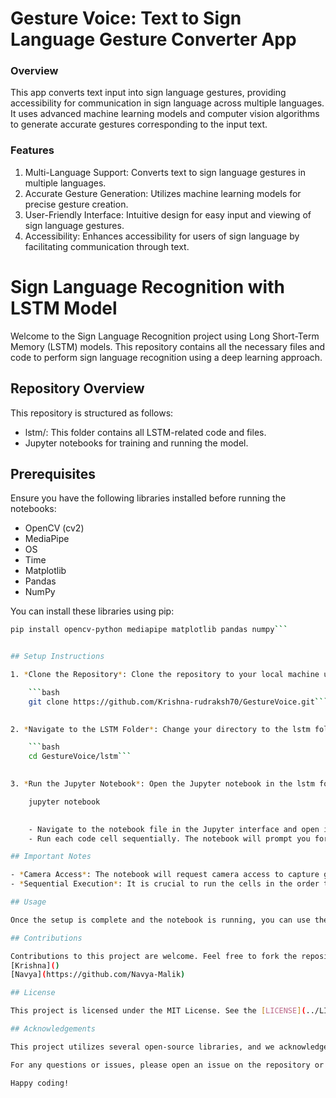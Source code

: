 # Gesture Voice: Text to Sign Language Gesture Converter App

### Overview
This app converts text input into sign language gestures, providing accessibility for communication in sign language across multiple languages. It uses advanced machine learning models and computer vision algorithms to generate accurate gestures corresponding to the input text.

### Features
1. Multi-Language Support: Converts text to sign language gestures in multiple languages.
2. Accurate Gesture Generation: Utilizes machine learning models for precise gesture creation.
3. User-Friendly Interface: Intuitive design for easy input and viewing of sign language gestures.
4. Accessibility: Enhances accessibility for users of sign language by facilitating communication through text.


# Sign Language Recognition with LSTM Model
Welcome to the Sign Language Recognition project using Long Short-Term Memory (LSTM) models. This repository contains all the necessary files and code to perform sign language recognition using a deep learning approach.

## Repository Overview
This repository is structured as follows:

- lstm/: This folder contains all LSTM-related code and files.
- Jupyter notebooks for training and running the model.

## Prerequisites

Ensure you have the following libraries installed before running the notebooks:

- OpenCV (cv2)
- MediaPipe
- OS
- Time
- Matplotlib
- Pandas
- NumPy

You can install these libraries using pip:

```bash
pip install opencv-python mediapipe matplotlib pandas numpy```


## Setup Instructions

1. *Clone the Repository*: Clone the repository to your local machine using the following command:

    ```bash
    git clone https://github.com/Krishna-rudraksh70/GestureVoice.git```
    

2. *Navigate to the LSTM Folder*: Change your directory to the lstm folder:

    ```bash
    cd GestureVoice/lstm```
    

3. *Run the Jupyter Notebook*: Open the Jupyter notebook in the lstm folder and execute the code cells one by one. This will guide you through the process of loading the data, training the model, and running the predictions.

    jupyter notebook
    

    - Navigate to the notebook file in the Jupyter interface and open it.
    - Run each code cell sequentially. The notebook will prompt you for any necessary permissions, such as camera access.

## Important Notes

- *Camera Access*: The notebook will request camera access to capture gesture inputs. Ensure your camera is functional and permissions are granted.
- *Sequential Execution*: It is crucial to run the cells in the order they appear in the notebook to avoid any errors.

## Usage

Once the setup is complete and the notebook is running, you can use the system to recognize sign language gestures through your webcam. The trained LSTM model will process the video frames and provide real-time gesture recognition.

## Contributions

Contributions to this project are welcome. Feel free to fork the repository, make improvements, and submit pull requests.
[Krishna]()
[Navya](https://github.com/Navya-Malik)

## License

This project is licensed under the MIT License. See the [LICENSE](../LICENSE) file for more details.

## Acknowledgements

This project utilizes several open-source libraries, and we acknowledge their contributions.

For any questions or issues, please open an issue on the repository or contact the maintainer.

Happy coding!
